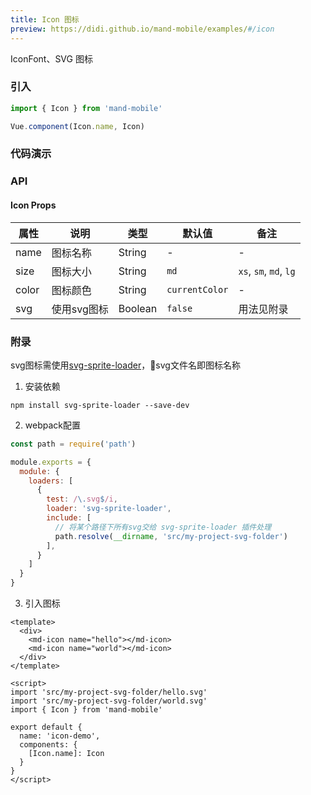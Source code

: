 ```yaml
---
title: Icon 图标
preview: https://didi.github.io/mand-mobile/examples/#/icon
---
```


IconFont、SVG 图标

### 引入

```javascript
import { Icon } from 'mand-mobile'

Vue.component(Icon.name, Icon)
```

### 代码演示
<!-- DEMO -->

### API

#### Icon Props
|属性 | 说明 | 类型 | 默认值| 备注|
|----|-----|------|------|------|
|name|图标名称|String|-|-|
|size|图标大小|String|`md`|`xs`, `sm`, `md`, `lg`|
|color|图标颜色|String|`currentColor`|-|
|svg|使用svg图标|Boolean|`false`|用法见附录|

### 附录

svg图标需使用<a href="https://github.com/kisenka/svg-sprite-loader" target="_blank">svg-sprite-loader</a>，svg文件名即图标名称

1. 安装依赖

```shell
npm install svg-sprite-loader --save-dev
```

2. webpack配置

```javascript
const path = require('path')

module.exports = {
  module: {
    loaders: [
      {
        test: /\.svg$/i,
        loader: 'svg-sprite-loader',
        include: [
          // 将某个路径下所有svg交给 svg-sprite-loader 插件处理
          path.resolve(__dirname, 'src/my-project-svg-folder')
        ],
      }
    ]
  }
}
```
3. 引入图标

```vue
<template>
  <div>
    <md-icon name="hello"></md-icon>
    <md-icon name="world"></md-icon>
  </div>
</template>

<script>
import 'src/my-project-svg-folder/hello.svg'
import 'src/my-project-svg-folder/world.svg'
import { Icon } from 'mand-mobile'

export default {
  name: 'icon-demo',
  components: {
    [Icon.name]: Icon
  }
}
</script>
```
